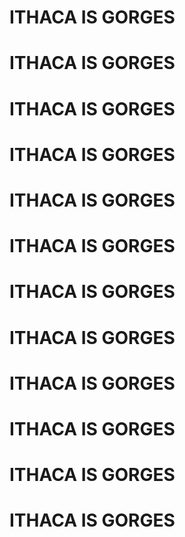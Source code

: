 # ITHACA IS GORGES
# ITHACA IS GORGES
# ITHACA IS GORGES
# ITHACA IS GORGES
# ITHACA IS GORGES
# ITHACA IS GORGES
# ITHACA IS GORGES
# ITHACA IS GORGES
# ITHACA IS GORGES
# ITHACA IS GORGES
# ITHACA IS GORGES
# ITHACA IS GORGES
